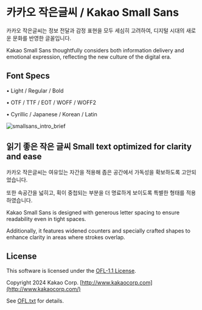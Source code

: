 # 카카오 작은글씨 / Kakao Small Sans
카카오 작은글씨는 정보 전달과 감정 표현을 모두 세심히 고려하여, 디지털 시대의 새로운 문화를 반영한 글꼴입니다.

Kakao Small Sans thoughtfully considers both information delivery and emotional expression, reflecting the new culture of the digital era.


## Font Specs

•	Light / Regular / Bold 

•	OTF / TTF / EOT / WOFF / WOFF2

•	Cyrillic / Japanese / Korean / Latin

![smallsans_intro_brief](https://github.com/user-attachments/assets/2c5e0c04-2bb0-4f24-9e11-48baccdd6559)

 
## 읽기 좋은 작은 글씨 Small text optimized for clarity and ease
카카오 작은글씨는 여유있는 자간을 적용해 좁은 공간에서 가독성을 확보하도록 고안되었습니다. 

또한 속공간을 넓히고, 획이 중첩되는 부분을 더 명료하게 보이도록 특별한 형태를 적용하였습니다.

Kakao Small Sans is designed with generous letter spacing to ensure readability even in tight spaces.

Additionally, it features widened counters and specially crafted shapes to enhance clarity in areas where strokes overlap.

## License
This software is licensed under the [OFL-1.1 License](https://scripts.sil.org/OFL).

Copyright 2024 Kakao Corp. [http://www.kakaocorp.com](http://www.kakaocorp.com/)

See [OFL.txt](OFL.txt) for details.
